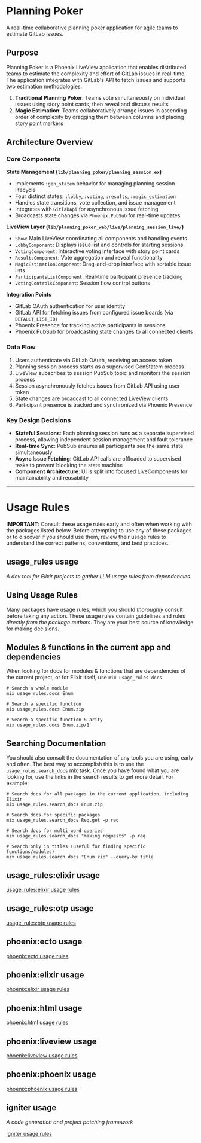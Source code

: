 # Planning Poker

A real-time collaborative planning poker application for agile teams to estimate GitLab issues.

## Purpose

Planning Poker is a Phoenix LiveView application that enables distributed teams to estimate the complexity and effort of GitLab issues in real-time. The application integrates with GitLab's API to fetch issues and supports two estimation methodologies:

1. **Traditional Planning Poker**: Teams vote simultaneously on individual issues using story point cards, then reveal and discuss results
2. **Magic Estimation**: Teams collaboratively arrange issues in ascending order of complexity by dragging them between columns and placing story point markers

## Architecture Overview

### Core Components

**State Management (`lib/planning_poker/planning_session.ex`)**
- Implements `:gen_statem` behavior for managing planning session lifecycle
- Four distinct states: `:lobby`, `:voting`, `:results`, `:magic_estimation`
- Handles state transitions, vote collection, and issue management
- Integrates with `GitlabApi` for asynchronous issue fetching
- Broadcasts state changes via `Phoenix.PubSub` for real-time updates

**LiveView Layer (`lib/planning_poker_web/live/planning_session_live/`)**
- `Show`: Main LiveView coordinating all components and handling events
- `LobbyComponent`: Displays issue list and controls for starting sessions
- `VotingComponent`: Interactive voting interface with story point cards
- `ResultsComponent`: Vote aggregation and reveal functionality
- `MagicEstimationComponent`: Drag-and-drop interface with sortable issue lists
- `ParticipantsListComponent`: Real-time participant presence tracking
- `VotingControlsComponent`: Session flow control buttons

**Integration Points**
- GitLab OAuth authentication for user identity
- GitLab API for fetching issues from configured issue boards (via `DEFAULT_LIST_ID`)
- Phoenix Presence for tracking active participants in sessions
- Phoenix PubSub for broadcasting state changes to all connected clients

### Data Flow

1. Users authenticate via GitLab OAuth, receiving an access token
2. Planning session process starts as a supervised GenStatem process
3. LiveView subscribes to session PubSub topic and monitors the session process
4. Session asynchronously fetches issues from GitLab API using user token
5. State changes are broadcast to all connected LiveView clients
6. Participant presence is tracked and synchronized via Phoenix Presence

### Key Design Decisions

- **Stateful Sessions**: Each planning session runs as a separate supervised process, allowing independent session management and fault tolerance
- **Real-time Sync**: PubSub ensures all participants see the same state simultaneously
- **Async Issue Fetching**: GitLab API calls are offloaded to supervised tasks to prevent blocking the state machine
- **Component Architecture**: UI is split into focused LiveComponents for maintainability and reusability

---

<!-- usage-rules-start -->
<!-- usage-rules-header -->
# Usage Rules

**IMPORTANT**: Consult these usage rules early and often when working with the packages listed below.
Before attempting to use any of these packages or to discover if you should use them, review their
usage rules to understand the correct patterns, conventions, and best practices.
<!-- usage-rules-header-end -->

<!-- usage_rules-start -->
## usage_rules usage
_A dev tool for Elixir projects to gather LLM usage rules from dependencies_

## Using Usage Rules

Many packages have usage rules, which you should *thoroughly* consult before taking any
action. These usage rules contain guidelines and rules *directly from the package authors*.
They are your best source of knowledge for making decisions.

## Modules & functions in the current app and dependencies

When looking for docs for modules & functions that are dependencies of the current project,
or for Elixir itself, use `mix usage_rules.docs`

```
# Search a whole module
mix usage_rules.docs Enum

# Search a specific function
mix usage_rules.docs Enum.zip

# Search a specific function & arity
mix usage_rules.docs Enum.zip/1
```


## Searching Documentation

You should also consult the documentation of any tools you are using, early and often. The best 
way to accomplish this is to use the `usage_rules.search_docs` mix task. Once you have
found what you are looking for, use the links in the search results to get more detail. For example:

```
# Search docs for all packages in the current application, including Elixir
mix usage_rules.search_docs Enum.zip

# Search docs for specific packages
mix usage_rules.search_docs Req.get -p req

# Search docs for multi-word queries
mix usage_rules.search_docs "making requests" -p req

# Search only in titles (useful for finding specific functions/modules)
mix usage_rules.search_docs "Enum.zip" --query-by title
```


<!-- usage_rules-end -->
<!-- usage_rules:elixir-start -->
## usage_rules:elixir usage
[usage_rules:elixir usage rules](deps/usage_rules/usage-rules/elixir.md)
<!-- usage_rules:elixir-end -->
<!-- usage_rules:otp-start -->
## usage_rules:otp usage
[usage_rules:otp usage rules](deps/usage_rules/usage-rules/otp.md)
<!-- usage_rules:otp-end -->
<!-- phoenix:ecto-start -->
## phoenix:ecto usage
[phoenix:ecto usage rules](deps/phoenix/usage-rules/ecto.md)
<!-- phoenix:ecto-end -->
<!-- phoenix:elixir-start -->
## phoenix:elixir usage
[phoenix:elixir usage rules](deps/phoenix/usage-rules/elixir.md)
<!-- phoenix:elixir-end -->
<!-- phoenix:html-start -->
## phoenix:html usage
[phoenix:html usage rules](deps/phoenix/usage-rules/html.md)
<!-- phoenix:html-end -->
<!-- phoenix:liveview-start -->
## phoenix:liveview usage
[phoenix:liveview usage rules](deps/phoenix/usage-rules/liveview.md)
<!-- phoenix:liveview-end -->
<!-- phoenix:phoenix-start -->
## phoenix:phoenix usage
[phoenix:phoenix usage rules](deps/phoenix/usage-rules/phoenix.md)
<!-- phoenix:phoenix-end -->
<!-- igniter-start -->
## igniter usage
_A code generation and project patching framework_

[igniter usage rules](deps/igniter/usage-rules.md)
<!-- igniter-end -->
<!-- usage-rules-end -->
